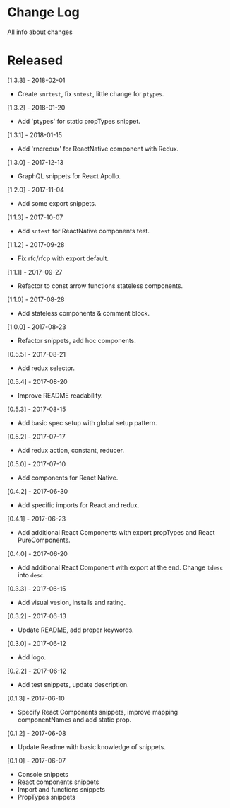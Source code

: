 # Change Log

All info about changes

# Released

[1.3.3] - 2018-02-01

* Create `snrtest`, fix `sntest`, little change for `ptypes`.

[1.3.2] - 2018-01-20

* Add 'ptypes' for static propTypes snippet.

[1.3.1] - 2018-01-15

* Add 'rncredux' for ReactNative component with Redux.

[1.3.0] - 2017-12-13

* GraphQL snippets for React Apollo.

[1.2.0] - 2017-11-04

* Add some export snippets.

[1.1.3] - 2017-10-07

* Add `sntest` for ReactNative components test.

[1.1.2] - 2017-09-28

* Fix rfc/rfcp with export default.

[1.1.1] - 2017-09-27

* Refactor to const arrow functions stateless components.

[1.1.0] - 2017-08-28

* Add stateless components & comment block.

[1.0.0] - 2017-08-23

* Refactor snippets, add hoc components.

[0.5.5] - 2017-08-21

* Add redux selector.

[0.5.4] - 2017-08-20

* Improve README readability.

[0.5.3] - 2017-08-15

* Add basic spec setup with global setup pattern.

[0.5.2] - 2017-07-17

* Add redux action, constant, reducer.

[0.5.0] - 2017-07-10

* Add components for React Native.

[0.4.2] - 2017-06-30

* Add specific imports for React and redux.

[0.4.1] - 2017-06-23

* Add additional React Components with export propTypes and React PureComponents.

[0.4.0] - 2017-06-20

* Add additional React Component with export at the end. Change `tdesc` into `desc`.

[0.3.3] - 2017-06-15

* Add visual vesion, installs and rating.

[0.3.2] - 2017-06-13

* Update README, add proper keywords.

[0.3.0] - 2017-06-12

* Add logo.

[0.2.2] - 2017-06-12

* Add test snippets, update description.

[0.1.3] - 2017-06-10

* Specify React Components snippets, improve mapping componentNames and add static prop.

[0.1.2] - 2017-06-08

* Update Readme with basic knowledge of snippets.

[0.1.0] - 2017-06-07

* Console snippets
* React components snippets
* Import and functions snippets
* PropTypes snippets
